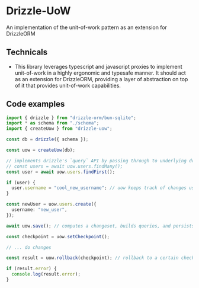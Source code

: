 # Drizzle-UoW

An implementation of the unit-of-work pattern as an extension for DrizzleORM

## Technicals

- This library leverages typescript and javascript proxies to implement unit-of-work in a highly ergonomic and typesafe manner. It should act as an extension for DrizzleORM, providing a layer of abstraction on top of it that provides unit-of-work capabilities.

## Code examples

```typescript
import { drizzle } from "drizzle-orm/bun-sqlite";
import * as schema from "./schema";
import { createUow } from "drizzle-uow";

const db = drizzle({ schema });

const uow = createUow(db);

// implements drizzle's `query` API by passing through to underlying drizzle object and wrapping objects returned in proxies
// const users = await uow.users.findMany();
const user = await uow.users.findFirst();

if (user) {
  user.username = "cool_new_username"; // uow keeps track of changes using javascript proxies
}

const newUser = uow.users.create({
  username: "new_user",
});

await uow.save(); // computes a changeset, builds queries, and persists to the database

const checkpoint = uow.setCheckpoint();

// ... do changes

const result = uow.rollback(checkpoint); // rollback to a certain checkpoint in-memory

if (result.error) {
  console.log(result.error);
}
```